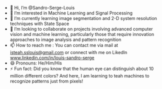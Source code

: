 - 👋 Hi, I’m @Sandro-Serge-Louis
- 👀 I’m interested in Machine Learning and Signal Processing
- 🌱 I’m currently learning image segmentation and 2-D system resolution techniques with State Space
- 💞️ I’m looking to collaborate on projects involving advanced computer vision and machine learning, particularly those that require innovation approaches to image analysis and pattern recognition
- 📫 How to reach me : You can contact me via mail at isteah.sslouis@gmail.com or connect with me on LikedIn www.linkedin.com/in/louis-sandro-serge 
- 😄 Pronouns: He/Him/His
- ⚡ Fun fact: Did you know that the human eye can distinguish about 10 million different colors? And here, I am learning to teah machines to recognize patterns just from pixels!

<!---
Sandro-Serge-Louis/Sandro-Serge-Louis is a ✨ special ✨ repository because its `README.md` (this file) appears on your GitHub profile.
You can click the Preview link to take a look at your changes.
--->
